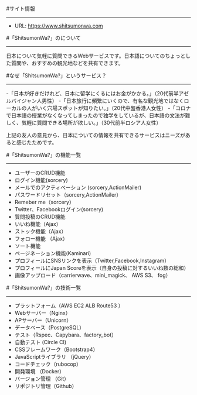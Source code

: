 #サイト情報
***
- URL: https://www.shitsumonwa.com

#「ShitsumonWa?」のについて
***
日本について気軽に質問できるWebサービスです。日本語についてのちょっとした質問や、おすすめの観光地などを共有できます。

#なぜ「ShitsumonWa?」というサービス？
***
-「日本が好きだけれど、日本に留学にくるにはお金がかかる。」（20代前半アゼルバイジャン人男性）
-「日本旅行に頻繁にいくので、有名な観光地ではなくローカルの人がいく穴場スポットが知りたい。」（20代中盤香港人女性）
-「コロナで日本語の授業がなくなってしまったので独学をしているが、日本語の文法が難しく、気軽に質問できる場所が欲しい。」（30代前半ロシア人女性）

上記の友人の意見から、日本についての情報を共有できるサービスはニーズがあると感じたためです。

#「ShitsumonWa?」の機能一覧
***
- ユーザーのCRUD機能
- ログイン機能(sorcery)
- メールでのアクティベーション (sorcery,ActionMailer)
- パスワードリセット（sorcery,ActionMailer）
- Remeber me（sorcery）
- Twitter、Facebookログイン(sorcery)
- 質問投稿のCRUD機能
- いいね機能（Ajax）
- ストック機能（Ajax）
- フォロー機能 （Ajax）
- ソート機能
- ページネーション機能(Kaminari)
- プロフィールにSNSリンクを表示（Twitter,Facebook,Instagram）
- プロフィールにJapan Scoreを表示（自身の投稿に対するいいね数の総和）
- 画像アップロード（carrierwave、mini_magick、 AWS S3、 fog）

#「ShitsumonWa?」の技術一覧
***
- プラットフォーム（AWS EC2 ALB Route53 ）
- Webサーバー（Nginx）
- APサーバー（Unicorn）
- データベース（PostgreSQL）
- テスト（Rspec、Capybara、factory_bot）
- 自動テスト (Circle CI)
- CSSフレームワーク（Bootstrap4）
- JavaScriptライブラリ （jQuery）
- コードチェック（rubocop）
- 開発環境 （Docker）
- バージョン管理 （Git）
- リポジトリ管理（Github）







